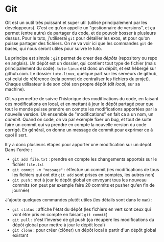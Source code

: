 # Git

Git est un outil très puissant et super util (utilisé principalement par les
developpeurs). C'est ce qu'on appelle un "gestionnaire de versions", et ça
permet (entre autre) de partager du code, et de pouvoir bosser à plusieurs
dessus. Pour le tuto, j'utiliserai `git` pour détailler les exos, et pour qu'on
puisse partager des fichiers. On ne va voir ici que les commandes `git` de
bases, qui nous seront utiles pour suivre le tuto.

Le principe est simple : `git` permet de creer des *dépôts* (repository ou repo en
anglais). Un dépôt est un dossier, qui contient tout type de fichier (mais principalement du code). `tuto-linux`
est donc un dépôt, et est hébergé sur github.com. Le dossier `tuto-linux`, quelque part sur les serveurs de github, est celui de référence (cela permet de centraliser les
fichiers du projet). Chaque utilisateur à de son côté son propre dépôt (dit
*local*, sur sa machine).

Git va permettre de suivre l'historique des modifications du code, en faisant
ces modifications en local, et en mettant à jour le dépôt partagé pour que tout
le monde puisse prendre en compte les modifications apportées par la nouvelle version. Un ensemble de "modifications" en fait ca a un nom, un
*commit*. Quand on code, on va par exemple fixer
un bug, et tout de suite faire un commit qui va prendre en compte la nouvelle version du code
corrigé. En général, on donne un message de commit pour exprimer ce à quoi il sert.

Il y a donc plusieurs étapes pour apporter une modification sur un dépôt. Dans
l'ordre :

- `git add file.txt` : prendre en compte les changements apportés sur le fichier `file.txt`
- `git commit -m "message"` : éffectue un commit (les modifications de tous les fichiers qui ont été `git add` sont prises en comptes, les autres non)
- `git push` : met à jour le dépôt global en envoyant tous les nouveau commits (on peut par exemple faire 20 commits et pusher qu'en fin de journée)

J'ajoute quelques commandes plutôt utiles (les détails sont dans le `man`) :

- `git status` : affiche l'état du dépôt (les fichiers en vert sont ceux qui vont être pris en compte en faisant `git commit`)
- `git pull` : c'est l'inverse de git push (ça récupère les modifications du dépôt global pour mettre à jour le dépôt local)
- `git clone` : pour créer (clôner) un dépôt local à partir d'un dépôt global existant
